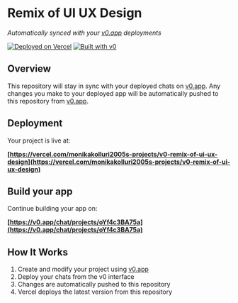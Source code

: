 # Remix of UI UX Design

*Automatically synced with your [v0.app](https://v0.app) deployments*

[![Deployed on Vercel](https://img.shields.io/badge/Deployed%20on-Vercel-black?style=for-the-badge&logo=vercel)](https://vercel.com/monikakolluri2005s-projects/v0-remix-of-ui-ux-design)
[![Built with v0](https://img.shields.io/badge/Built%20with-v0.app-black?style=for-the-badge)](https://v0.app/chat/projects/oYf4c3BA75a)

## Overview

This repository will stay in sync with your deployed chats on [v0.app](https://v0.app).
Any changes you make to your deployed app will be automatically pushed to this repository from [v0.app](https://v0.app).

## Deployment

Your project is live at:

**[https://vercel.com/monikakolluri2005s-projects/v0-remix-of-ui-ux-design](https://vercel.com/monikakolluri2005s-projects/v0-remix-of-ui-ux-design)**

## Build your app

Continue building your app on:

**[https://v0.app/chat/projects/oYf4c3BA75a](https://v0.app/chat/projects/oYf4c3BA75a)**

## How It Works

1. Create and modify your project using [v0.app](https://v0.app)
2. Deploy your chats from the v0 interface
3. Changes are automatically pushed to this repository
4. Vercel deploys the latest version from this repository